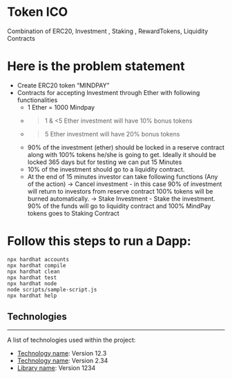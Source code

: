 # Token ICO

Combination of ERC20, Investment , Staking , RewardTokens, Liquidity Contracts

# Here is the problem statement
* Create ERC20 token “MINDPAY”
* Contracts for accepting Investment through Ether with following  functionalities
  * 1 Ether = 1000 Mindpay
  * >1 & <5 Ether investment will have 10% bonus tokens
  * >5 Ether investment will have 20% bonus tokens 
  * 90% of the investment (ether) should be locked in a reserve contract along with 100% tokens he/she is going to get. Ideally it should be locked 365 days but for          testing we can put 15 Minutes
  * 10% of the investment should go to a liquidity contract.
  * At the end of 15 minutes investor can take following functions (Any of the action)
     -> Cancel investment - in this case 90% of investment will return to investors from reserve contract 100% tokens will be burned automatically.
     -> Stake Investment - Stake the investment. 90% of the funds will go to liquidity contract and 100% MindPay tokens goes to Staking Contract 


# Follow this steps to run a Dapp:

```shell
npx hardhat accounts
npx hardhat compile
npx hardhat clean
npx hardhat test
npx hardhat node
node scripts/sample-script.js
npx hardhat help
```

## Technologies
***
A list of technologies used within the project:
* [Technology name](https://example.com): Version 12.3 
* [Technology name](https://example.com): Version 2.34
* [Library name](https://example.com): Version 1234
